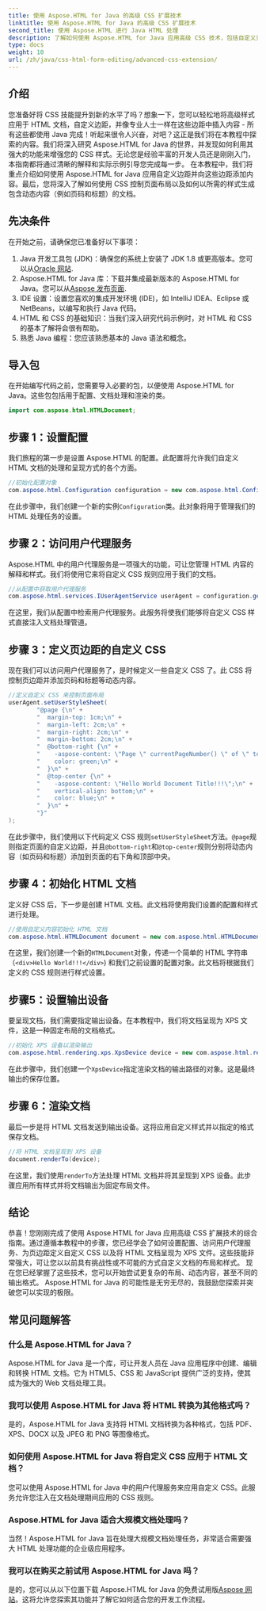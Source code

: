 ```yaml
---
title: 使用 Aspose.HTML for Java 的高级 CSS 扩展技术
linktitle: 使用 Aspose.HTML for Java 的高级 CSS 扩展技术
second_title: 使用 Aspose.HTML 进行 Java HTML 处理
description: 了解如何使用 Aspose.HTML for Java 应用高级 CSS 技术，包括自定义页边距和动态内容。面向开发人员的详细实践教程。
type: docs
weight: 10
url: /zh/java/css-html-form-editing/advanced-css-extension/
---
```

## 介绍
您准备好将 CSS 技能提升到新的水平了吗？想象一下，您可以轻松地将高级样式应用于 HTML 文档，自定义边距，并像专业人士一样在这些边距中插入内容 - 所有这些都使用 Java 完成！听起来很令人兴奋，对吧？这正是我们将在本教程中探索的内容。我们将深入研究 Aspose.HTML for Java 的世界，并发现如何利用其强大的功能来增强您的 CSS 样式。无论您是经验丰富的开发人员还是刚刚入门，本指南都将通过清晰的解释和实际示例引导您完成每一步。
在本教程中，我们将重点介绍如何使用 Aspose.HTML for Java 应用自定义边距并向这些边距添加内容。最后，您将深入了解如何使用 CSS 控制页面布局以及如何以所需的样式生成包含动态内容（例如页码和标题）的文档。
## 先决条件
在开始之前，请确保您已准备好以下事项：
1. Java 开发工具包 (JDK)：确保您的系统上安装了 JDK 1.8 或更高版本。您可以从[Oracle 网站](https://www.oracle.com/java/technologies/javase-jdk11-downloads.html).
2. Aspose.HTML for Java 库：下载并集成最新版本的 Aspose.HTML for Java。您可以从[Aspose 发布页面](https://releases.aspose.com/html/java/).
3. IDE 设置：设置您喜欢的集成开发环境 (IDE)，如 IntelliJ IDEA、Eclipse 或 NetBeans，以编写和执行 Java 代码。
4. HTML 和 CSS 的基础知识：当我们深入研究代码示例时，对 HTML 和 CSS 的基本了解将会很有帮助。
5. 熟悉 Java 编程：您应该熟悉基本的 Java 语法和概念。
## 导入包
在开始编写代码之前，您需要导入必要的包，以便使用 Aspose.HTML for Java。这些包包括用于配置、文档处理和渲染的类。
```java
import com.aspose.html.HTMLDocument;
```
## 步骤 1：设置配置
我们旅程的第一步是设置 Aspose.HTML 的配置。此配置将允许我们自定义 HTML 文档的处理和呈现方式的各个方面。
```java
//初始化配置对象
com.aspose.html.Configuration configuration = new com.aspose.html.Configuration();
```
在此步骤中，我们创建一个新的实例`Configuration`类。此对象将用于管理我们的 HTML 处理任务的设置。
## 步骤 2：访问用户代理服务
Aspose.HTML 中的用户代理服务是一项强大的功能，可让您管理 HTML 内容的解释和样式。我们将使用它来将自定义 CSS 规则应用于我们的文档。
```java
//从配置中获取用户代理服务
com.aspose.html.services.IUserAgentService userAgent = configuration.getService(com.aspose.html.services.IUserAgentService.class);
```
在这里，我们从配置中检索用户代理服务。此服务将使我们能够将自定义 CSS 样式直接注入文档处理管道。
## 步骤 3：定义页边距的自定义 CSS
现在我们可以访问用户代理服务了，是时候定义一些自定义 CSS 了。此 CSS 将控制页边距并添加页码和标题等动态内容。
```java
//定义自定义 CSS 来控制页面布局
userAgent.setUserStyleSheet(
        "@page {\n" +
        "  margin-top: 1cm;\n" +
        "  margin-left: 2cm;\n" +
        "  margin-right: 2cm;\n" +
        "  margin-bottom: 2cm;\n" +
        "  @bottom-right {\n" +
        "    -aspose-content: \"Page \" currentPageNumber() \" of \" totalPagesNumber();\n" +
        "    color: green;\n" +
        "  }\n" +
        "  @top-center {\n" +
        "    -aspose-content: \"Hello World Document Title!!!\";\n" +
        "    vertical-align: bottom;\n" +
        "    color: blue;\n" +
        "  }\n" +
        "}"
);
```
在此步骤中，我们使用以下代码定义 CSS 规则`setUserStyleSheet`方法。`@page`规则指定页面的自定义边距，并且`@bottom-right`和`@top-center`规则分别将动态内容（如页码和标题）添加到页面的右下角和顶部中央。
## 步骤 4：初始化 HTML 文档
定义好 CSS 后，下一步是创建 HTML 文档。此文档将使用我们设置的配置和样式进行处理。
```java
//使用自定义内容初始化 HTML 文档
com.aspose.html.HTMLDocument document = new com.aspose.html.HTMLDocument("<div>Hello World!!!</div>", ".", configuration);
```
在这里，我们创建一个新的`HTMLDocument`对象，传递一个简单的 HTML 字符串（`<div>Hello World!!!</div>`) 和我们之前设置的配置对象。此文档将根据我们定义的 CSS 规则进行样式设置。
## 步骤5：设置输出设备
要呈现文档，我们需要指定输出设备。在本教程中，我们将文档呈现为 XPS 文件，这是一种固定布局的文档格式。
```java
//初始化 XPS 设备以渲染输出
com.aspose.html.rendering.xps.XpsDevice device = new com.aspose.html.rendering.xps.XpsDevice("output/output.xps");
```
在此步骤中，我们创建一个`XpsDevice`指定渲染文档的输出路径的对象。这是最终输出的保存位置。
## 步骤 6：渲染文档
最后一步是将 HTML 文档发送到输出设备。这将应用自定义样式并以指定的格式保存文档。
```java
//将 HTML 文档呈现到 XPS 设备
document.renderTo(device);
```
在这里，我们使用`renderTo`方法处理 HTML 文档并将其呈现到 XPS 设备。此步骤应用所有样式并将文档输出为固定布局文件。
## 结论
恭喜！您刚刚完成了使用 Aspose.HTML for Java 应用高级 CSS 扩展技术的综合指南。通过遵循本教程中的步骤，您已经学会了如何设置配置、访问用户代理服务、为页边距定义自定义 CSS 以及将 HTML 文档呈现为 XPS 文件。这些技能非常强大，可让您以以前具有挑战性或不可能的方式自定义文档的布局和样式。 
现在您已经掌握了这些技术，您可以开始尝试更复杂的布局、动态内容，甚至不同的输出格式。 Aspose.HTML for Java 的可能性是无穷无尽的，我鼓励您探索并突破您可以实现的极限。
## 常见问题解答
### 什么是 Aspose.HTML for Java？
Aspose.HTML for Java 是一个库，可让开发人员在 Java 应用程序中创建、编辑和转换 HTML 文档。它为 HTML5、CSS 和 JavaScript 提供广泛的支持，使其成为强大的 Web 文档处理工具。
### 我可以使用 Aspose.HTML for Java 将 HTML 转换为其他格式吗？
是的，Aspose.HTML for Java 支持将 HTML 文档转换为各种格式，包括 PDF、XPS、DOCX 以及 JPEG 和 PNG 等图像格式。
### 如何使用 Aspose.HTML for Java 将自定义 CSS 应用于 HTML 文档？
您可以使用 Aspose.HTML for Java 中的用户代理服务来应用自定义 CSS。此服务允许您注入在文档处理期间应用的 CSS 规则。
### Aspose.HTML for Java 适合大规模文档处理吗？
当然！Aspose.HTML for Java 旨在处理大规模文档处理任务，非常适合需要强大 HTML 处理功能的企业级应用程序。
### 我可以在购买之前试用 Aspose.HTML for Java 吗？
是的，您可以从以下位置下载 Aspose.HTML for Java 的免费试用版[Aspose 网站](https://releases.aspose.com/html/java/)。这将允许您探索其功能并了解它如何适合您的开发工作流程。